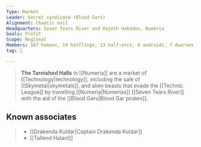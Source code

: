 ```yaml
---
Type: Market
Leader: Secret syndicate (Blood Gars)
Alignment: Chaotic evil
Headquarters: Seven Tears River and Hajoth Hakados, Numeria
Goals: Profit
Scope: Regional
Members: 167 humans, 19 halflings, 13 half-orcs, 8 androids, 7 dwarves, 5 orcs, 4 ratfolk, 5 others
tag: 👥

---
```


> **The Tarnished Halls** in [[Numeria]] are a market of [[Technology|technology]], including the sale of [[Skymetal|skymetals]], and alien beasts that evade the [[Technic League]] by travelling [[Numeria|Numerias]] [[Seven Tears River]] with the aid of the [[Blood Gars|Blood Gar pirates]].


## Known associates

> - [[Drakenda Kuldar|Captain Drakenda Kuldar]]
> - [[Tallend Halant]]






